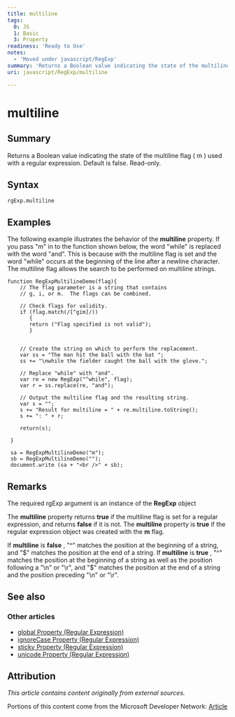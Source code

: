 ```yaml
---
title: multiline
tags:
  0: JS
  1: Basic
  3: Property
readiness: 'Ready to Use'
notes:
  - 'Moved under javascript/RegExp'
summary: 'Returns a Boolean value indicating the state of the multiline flag ( m ) used with a regular expression. Default is false. Read-only.'
uri: javascript/RegExp/multiline

---
```

# multiline

## Summary

Returns a Boolean value indicating the state of the multiline flag ( m ) used with a regular expression. Default is false. Read-only.

## Syntax

    rgExp.multiline

## Examples

The following example illustrates the behavior of the **multiline** property. If you pass "m" in to the function shown below, the word "while" is replaced with the word "and". This is because with the multiline flag is set and the word "while" occurs at the beginning of the line after a newline character. The multiline flag allows the search to be performed on multiline strings.

``` {.js}
function RegExpMultilineDemo(flag){
    // The flag parameter is a string that contains
    // g, i, or m.  The flags can be combined.

    // Check flags for validity.
    if (flag.match(/[^gim]/))
       {
       return ("Flag specified is not valid");
       }


    // Create the string on which to perform the replacement.
    var ss = "The man hit the ball with the bat ";
    ss += "\nwhile the fielder caught the ball with the glove.";

    // Replace "while" with "and".
    var re = new RegExp("^while", flag);
    var r = ss.replace(re, "and");

    // Output the multiline flag and the resulting string.
    var s = "";
    s += "Result for multiline = " + re.multiline.toString();
    s += ": " + r;

    return(s);

 }

 sa = RegExpMultilineDemo("m");
 sb = RegExpMultilineDemo("");
 document.write (sa + "<br />" + sb);
```

## Remarks

The required rgExp argument is an instance of the **RegExp** object

The **multiline** property returns **true** if the multiline flag is set for a regular expression, and returns **false** if it is not. The **multiline** property is **true** if the regular expression object was created with the **m** flag.

If **multiline** is **false** , "\^" matches the position at the beginning of a string, and "\$" matches the position at the end of a string. If **multiline** is **true** , "\^" matches the position at the beginning of a string as well as the position following a "\\n" or "\\r", and "\$" matches the position at the end of a string and the position preceding "\\n" or "\\r".

## See also

### Other articles

-   [global Property (Regular Expression)](/javascript/regular_expression/global)
-   [ignoreCase Property (Regular Expression)](/javascript/regular_expression/ignoreCase)
-   [sticky Property (Regular Expression)](/javascript/regular_expression/sticky)
-   [unicode Property (Regular Expression)](/javascript/regular_expression/unicode)

## Attribution

*This article contains content originally from external sources.*

Portions of this content come from the Microsoft Developer Network: [Article](http://msdn.microsoft.com/en-us/library/ie/7f5z26w4(v=vs.94).aspx)

